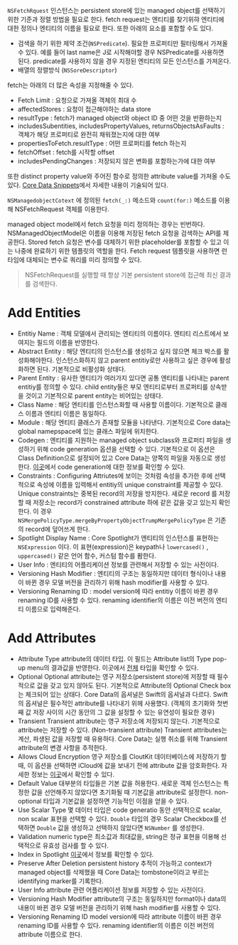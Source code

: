 `NSFetchRquest` 인스턴스는 persistent store에 있는 managed object를 선택하기 위한 기준과 정렬 방법을 필요로 한다. fetch request는 엔티티를 찾기위햐 엔티티에 대한 정의나 엔티티의 이름을 필요로 한다. 또한 아래의 요소를 포함할 수도 있다. 

- 검색을 하기 위한 제약 조건(`NSPredicate`). 필요한 프로퍼티만 필터링해서 가져올 수 있다. 예를 들어 last name은 J로 시작해야할 경우 NSPredicate를 사용하면 된다. predicate를 사용하지 않을 경우 지정된 엔티티의 모든 인스턴스를 가져온다.
- 배열의 정렬방식 (`NSSoreDescriptor`)

fetch는 아래의 더 많은 속성을 지정해줄 수 있다. 

- Fetch Limit : 요청으로 가져올 객체의 최대 수
- affectedStores : 요청이 접근해야하는 data store
- resultType : fetch가 managed object와 object ID 중 어떤 것을 반환하는지
- includesSubentities, includesPropertyValues, returnsObjectsAsFaults : 객체가 해당 프로퍼티로 완전히 채워졌는지에 대한 여부
- propertiesToFetch.resultType : 어떤 프로퍼티를 fetch 하는지
- fetchOffset : fetch를 시작할 offset
- includesPendingChanges : 저장되지 않은 변화를 포함하는가에 대한 여부

또한 distinct property value와 주어진 함수로 정의한 attribute value를 가져올 수도 있다. [Core Data Snippets](https://developer.apple.com/library/archive/documentation/DataManagement/Conceptual/CoreDataSnippets/Introduction/Introduction.html#//apple_ref/doc/uid/TP40008285)에서 자세한 내용이 기술되어 있다. 

`NSManagedobjectCotext` 에 정의된 `fetch(_:)` 메소드와 `count(for:)` 메소드를 이용해 NSFetchRequest 객체를 이용한다. 

managed object model에서 fetch 요청을 미리 정의하는 경우는 빈번하다. NSManagedObjectModel은 이름을 이용해 저장된 fetch 요청을 검색하는 API를 제공한다. Stored fetch 요청은 변수를 대체하기 위한 placeholder를 포함할 수 있고 이는 나중에 완료하기 위한 템플릿의 역할을 한다. Fetch request 템플릿을 사용하면 런타임에 대체되는 변수로 쿼리를 미리 정의할 수 있다. 

> NSFetchRequest를 실행할 때 항상 기본 persistent store에 접근해 최신 결과를 검색한다.

# Add Entities 

- Entitiy Name : 객체 모델에서 관리되는 엔티티의 이름이다. 엔티티 리스트에서 보여지는 필드의 이름을 반영한다.
- Abstract Entity : 해당 엔티티의 인스턴스를 생성하고 싶지 않으면 체크 박스를 활성화해야한다. 인스턴스화하지 않고 parent entitiy로만 사용하고 싶은 경우에 활성화하면 된다. 기본적으로 비활성화 상태다.
- Parent Entity : 유사한 엔티티가 여러가지 있다면 공통 엔티티를 나타내는 parent entitiy를 정의할 수 있다. child entity들은 부모 엔티티로부터 프로퍼티를 상속받을 것이고 기본적으로 parent entity는 비어있는 상태다.
- Class Name : 해당 엔티티를 인스턴스화할 때 사용할 이름이다. 기본적으로 클래스 이름과 엔티티 이름은 동일하다.
- Module :  해당 엔티티 클래스가 존재할 모듈을 나타낸다. 기본적으로 Core data는 global namepspace에 있는 클래스 파일에 위치한다.
- Codegen : 엔티티를 지원하는 managed object subclass와 프로퍼티 파일을 생성하기 위해 code generation 옵션을 선택할 수 있다. 기본적으로 이 옵션은 Class Definition으로 설정되어 있고 Core Data는 양쪽의 파일을 자동으로 생성한다. [이곳](https://developer.apple.com/documentation/coredata/modeling_data/generating_code)에서 code generation에 대한 정보를 확인할 수 있다.
- Constraints : Configuring Attriutes에 보이는 것처럼 속성을 추가한 후에 선택적으로 속성에 이름을 입력해서 entitiy의 unique constraint를 제공할 수 있다. Unique constraints는 중복된 record의 저장을 방지한다. 새로운 record 를 저장할 때 저장소는 record가 constrained attribute 하에 같은 값을 갖고 있는지 확인한다. 이 경우 `NSMergePolicyType.mergeByPropertyObjectTrumpMergePolicyType` 은 기존의 record에 덮어쓰게 한다.
- Spotlight Display Name : Core Spotlight가 엔티티의 인스턴스를 표현하는 `NSExpression` 이다. 이 표현(expression)은 keypath나 `lowercased()` , `uppercased()` 같은 언어 함수, 커스텀 함수를 퐘한다.
- User Info : 엔티티의 어플리케이션 정보를 관련해서 저장할 수 있는 사전이다.
- Versioning Hash Modifier : 엔티티의 구조는 동일하지만 데이터 형식이나 내용이 바뀐 경우 모델 버전을 관리하기 위해 hash modifier를 사용할 수 있다.
- Versioning Renaming ID : model version에 따라 entitiy 이름이 바뀐 경우 renaming ID를 사용할 수 있다. renaming identifier의 이름은 이전 버전의 엔티티 이름으로 입력해준다.

# Add Attributes 

- Attribute Type 
attribute의 데이터 타입. 이 필드는 Attribute list의 Type pop-up menu의 결과값을 반영한다. 이곳에서 [전체](https://developer.apple.com/documentation/coredata/nsattributetype) 타입을 확인할 수 있다.
- Optional 
Optional attribute는 영구 저장소(persistent store)에 저장할 때 필수적으로 값을 갖고 있지 않아도 된다. 기본적으로 Attribute의 Optional Check box는 체크되어 있는 상태다. 
Core Data의 옵셔널은 Swift의 옵셔널과 다르다. Swift의 옵셔널은 필수적인 attribute를 나타내기 위헤 사용했다. (객체의 초기화와 첫번째 값 저장 사이의 시간 동안의 그 값을 설정할 수 있는 유연성이 필요한 경우)
- Transient 
Transient attribute는 영구 저장소에 저장되지 않는다. 기본적으로 attribute는 저장할 수 있다. (Non-transient attribute) Transient attributes는 계산, 파생된 값을 저장할 때 유용하다. Core Data는 실행 취소를 위해 Transient attribute의 변경 사항을 추적한다.
- Allows Cloud Encryption 
영구 저장소를 CloutKit 데이터베이스에 저장하기 할때, 이 옵션을 선택하면 iCloud에 값을 보내기 전에 attribute 값을 암호화한다. 자세한 정보는 [이곳](https://developer.apple.com/documentation/coredata/nsattributedescription/3746827-allowscloudencryption)에서 확인할 수 있다.
- Default Value 
대부분의 타입들은 기본 값을 허용한다. 새로운 객체 인스턴스는 특정한 값을 선언해주지 않았다면 초기화될 때 기본값을 attribute로 설정한다. 
non-optional 타입과 기본값을 설정하면 기능적인 이점을 얻을 수 있다.
- Use Scalar Type
몇 데이터 타입은 code generatio 동안 선택적으로 scalar, non scalar 표현을 선택할 수 있다. `Double` 타입의 경우 Scalar Checkbox를 선택하면 `Double` 값을 생성하고 선택하지 않았다면 `NSNumber` 를 생성한다.
- Validation 
numeric type은 최소값과 최대값을, string은 정규 표현을 이용해 선택적으로 유효성 검사를 할 수 있다.
- Index in Spotlight 
[이곳](https://www.notion.so/AJ-GG-243b931d2a4840ed95cb00fc6625c392)에서 정보를 확인할 수 있다.
- Preserve After Deletion 
persistent history 추적이 가능하고 context가 managed object를 삭제했을 때 Core Data는 tombstone이라고 부르는 identifying marker를 기록한다.
- User Info 
attribute 관련 어플리케이션 정보를 저장할 수 있는 사전이다.
- Versioning Hash Modifier 
attribute의 구조는 동일하지만 format이나 data의 내용이 바뀐 경우 모델 버전을 관리하기 위해 hash modifier를 사용할 수 있다.
- Versioning Renaming ID 
model version에 따라 attribute 이름이 바뀐 경우 renaming ID를 사용할 수 있다. renaming identifier의 이름은 이전 버전의 attribute 이름으로 한다.
